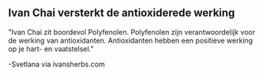 <h2>Ivan Chai versterkt de antioxiderede werking</h2>

"Ivan Chai zit boordevol Polyfenolen. Polyfenolen zijn verantwoordelijk voor de werking van antioxidanten. Antioxidanten hebben een positieve werking op je hart- en vaatstelsel."

-Svetlana via ivansherbs.com
